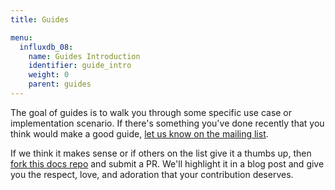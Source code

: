 ```yaml
---
title: Guides

menu:
  influxdb_08:
    name: Guides Introduction
    identifier: guide_intro
    weight: 0
    parent: guides
---
```


The goal of guides is to walk you through some specific use case or implementation scenario.
If there's something you've done recently that you think would make a good guide, [let us know on the mailing list](https://groups.google.com/forum/#!forum/influxdb).

If we think it makes sense or if others on the list give it a thumbs up, then [fork this docs repo](https://github.com/influxdb/influxdb.org) and submit a PR.
We'll highlight it in a blog post and give you the respect, love, and adoration that your contribution deserves.
